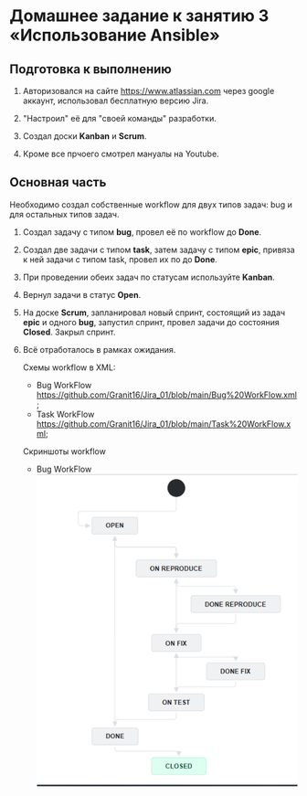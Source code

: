 # Домашнее задание к занятию 3 «Использование Ansible»

## Подготовка к выполнению

1. Авторизовался на сайте https://www.atlassian.com через google аккаунт, использовал бесплатную версию Jira.
   
2. "Настроил" её для "своей команды" разработки.
   
3. Создал доски **Kanban** и **Scrum**.

4. Кроме все прчоего смотрел мануалы на Youtube.





## Основная часть

Необходимо создал собственные workflow для двух типов задач: bug и для остальных типов задач.

1. Создал задачу с типом **bug**, провел её по workflow до **Done**.

2. Создал две задачи с типом **task**, затем задачу с типом **epic**, привяза к ней задачи с типом task, провел их по до **Done**.
   
3. При проведении обеих задач по статусам используйте **Kanban**.

4. Вернул задачи в статус **Open**.

5. На доске **Scrum**, запланировал новый спринт, состоящий из задач **epic** и одного **bug**, запустил спринт, провел задачи до состояния **Closed**. Закрыл спринт.

6. Всё отработалось в рамках ожидания.

   Cхемы workflow в XML:
   - Bug WorkFlow https://github.com/Granit16/Jira_01/blob/main/Bug%20WorkFlow.xml;
   - Task WorkFlow https://github.com/Granit16/Jira_01/blob/main/Task%20WorkFlow.xml;

   
   Cкриншоты workflow
   - Bug WorkFlow
     ![](https://github.com/Granit16/Jira_01/blob/main/Bug%20WorkFlow.png)
